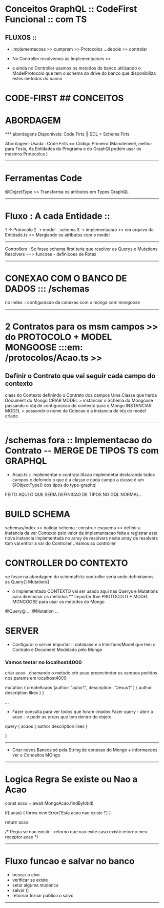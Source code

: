 # Conceitos GraphQL :: CodeFirst Funcional :: com TS

## FLUXOS ::
- Implementacoes >> cumprem >> Protocolos ...depois >> controlar

- No Controller resolvemos as Implementacoes >> 

- e ainda no Controller usamos os metodos do banco utilizando o ModelProtocolo que tem o schema do drive do banco que disponibiliza estes metodos do banco

# CODE-FIRST ## CONCEITOS

# ABORDAGEM
*** abordagens Disponiveis: Code Firts || SDL > Schema Firts

Abordagem-Usada : Code Firts == Código Primeiro (Manutenivel, melhor para Tests, 
As Entidades do Programa e do GraphQl podem usar os mesmos Protocolos  )

---

# Ferramentas Code
@ObjectType >> Transforma os atributos em Types GraphQL

---

# Fluxo : A cada Entidade ::
1 -> Protocolo
2 -> model - schema
3 -> implementacao >> em arquivo da Entidade.ts >> Mergiando os atributos com o model

---
Controllers : Se fosse schema first teria que resolver as Querys e Mutations
Resolvers === funcoes - definicoes de Rotas

---

# CONEXAO COM O BANCO DE DADOS ::: /schemas
no index :: configuracao da conexao com o  mongo com mongoose

---

# 2 Contratos para os msm campos >> do PROTOCOLO + MODEL MONGOOSE  :::em: /protocolos/Acao.ts >>
## Definir o Contrato que vai seguir cada campo do contexto 
class do Contexto definindo o Contrato dos campos
Uma Classe que herda Document do Mongo
CRIAR MODEL > instanciar o Schema do Mongoose passando o obj de configuracao do contexto para o Mongo
INSTANCIAR MODEL > passando o nome da Colecao e a instancia do obj do model criado

---

# /schemas fora :: Implementacao do Contrato -- MERGE DE TIPOS TS com GRAPHQL
- Acao.ts :: implementar o contrato IAcao
implemnetar declarando todos campos e defnindo o que é a classe e cada campo
a classe é um @ObjectType() dos tipos do type-graphql

FEITO AQUI O QUE SERIA DEFINICAO DE TIPOS NO GQL NORMAL...

# BUILD SCHEMA
schemas/index >> buildar schema : construir esquema >> 
definir a instancia da var Contexto pelo valor da implementacao feita 
e registrar esta nova instancia implementada no array de resolvers 
neste array de resolvers tbm vai entrar a var do Controller ..Vamos ao controller

# CONTROLLER DO CONTEXTO
se fosse na abordagem do schemaFirts controller seria onde definiriamos as Query{}
Mutation{}

* o Implememtado CONTEXTO vai ser usado aqui nas Querys e Mutations para direcionar os metodos
** Importar tbm PROTOCOLO + MODEL MONGOOSE para usar os metodos do Mongo

@Query@  ...
@Mutation ...

# SERVER
* Configurar o server
importar :: database   e  a Interface/Model que tem o Contrato e Document Modelado pelo Mongo

### Vamos testar no localhost4000
criar acao ..chamando o metodo crir acao preenchndor os campos pedidos nos params em localhost4000

mutation {
  createAcaos (author: "autor1", description : "Jesus1" ) {
    author
    description
    likes
    }
  }

  ...
  * Fazer consulta para ver todos que foram criados
  Fazer query - abrir a acao - e pedir as props que tem dentro do objeto

  query {
  acaos {
    author description likes
  }
  
}

  ---

* Criar novos Bancos só pela String de conexao do Mongo + informacoes ver o Conceitos MOngo

---

# Logica Regra Se existe ou Nao a Acao

const acao = await MongoAcao.findById(id)
        
  if(!acao) {
      throw new Error('Esta acao nao existe !')
  }

  return acao

  /*
  Regra se nao existir - retorno que nao exite
  caso existir retorno meu receptor acao
  */

  ---

# Fluxo funcao e salvar no banco
  - buscar o alvo
  - verificar se existe
  - setar alguma mudanca
  - salvar ()
  - retornar tornar publico o salvo

---



